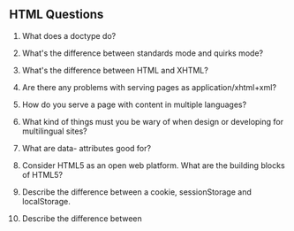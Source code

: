 ## HTML Questions



1. What does a doctype do?

1. What's the difference between standards mode and quirks mode?

1. What's the difference between HTML and XHTML?

1. Are there any problems with serving pages as application/xhtml+xml?

1. How do you serve a page with content in multiple languages?

1. What kind of things must you be wary of when design or developing for multilingual sites?

1. What are data- attributes good for?

1. Consider HTML5 as an open web platform. What are the building blocks of HTML5?

1. Describe the difference between a cookie, sessionStorage and localStorage.

1. Describe the difference between <script>, <script async> and <script defer>.

1. Why is it generally a good idea to position CSS <link>s between <head></head> and JS<script>s just before </body>? Do you know any exceptions?

1. What is progressive rendering?
